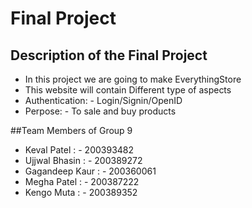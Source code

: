# Final Project

## Description of the Final Project

* In this project we are going to make EverythingStore
* This website will contain Different type of aspects
* Authentication: - Login/Signin/OpenID
* Perpose: - To sale and buy products

##Team Members of Group 9
 * Keval Patel      : - 200393482
 * Ujjwal Bhasin 	: - 200389272
 * Gagandeep Kaur  	: - 200360061
 * Megha Patel		: - 200387222
 * Kengo Muta		: - 200389352
